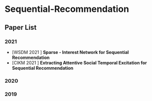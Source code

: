 # Sequential-Recommendation

## Paper List

### 2021
* \[WSDM 2021 \] **Sparse - Interest Network for Sequential Recommendation**
* \[CIKM 2021 \] **Extracting Attentive Social Temporal Excitation for Sequential Recommendation**

### 2020

### 2019

